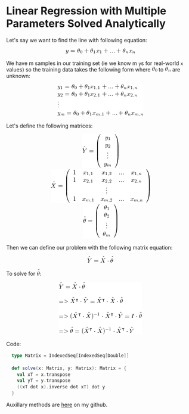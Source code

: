 # Linear Regression with Multiple Parameters Solved Analytically

Let's say we want to find the line with following equation:

<div style="text-align:center"><img src ="equationOfLine.png" /></div>

We have m samples in our training set (ie we know m `y`s for real-world `x` values) so the training data takes the following form where ![](theta0.png) to ![](thetaN.png) are unknown:  

<div style="text-align:center"><img src ="trainingDataEquations.png" /></div>

Let's define the following matrices: 

<div style="text-align:center"><img src ="yMatrixEquals.png" /></div>

<div style="text-align:center"><img src ="xMatrixEquals.png" /></div>

<div style="text-align:center"><img src ="thetaMatrixEquals.png" /></div>

Then we can define our problem with the following matrix equation: 

<div style="text-align:center"><img src ="matrixEquation.png" /></div>

To solve for ![](thetaHat.png):

<div style="text-align:center"><img src ="proof.png" /></div>


Code: 



```scala
  type Matrix = IndexedSeq[IndexedSeq[Double]]

  def solve(x: Matrix, y: Matrix): Matrix = {
    val xT = x.transpose
    val yT = y.transpose
    ((xT dot x).inverse dot xT) dot y
  }
```

Auxillary methods are [here](https://github.com/polyglotpiglet/catistics/blob/master/src/main/scala/com/ojha/core/MatrixUtil.scala) on my github. 